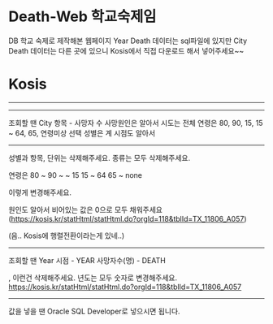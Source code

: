 # Death-Web 학교숙제임
DB 학교 숙제로 제작해본 웹페이지
Year Death 데이터는 sql파일에 있지만 City Death 데이터는 다른 곳에 있으니 Kosis에서 직접 다운로드 해서 넣어주세요~~

# Kosis
***

*****
조회할 땐 City 
    항목 - 사망자 수
    사망원인은 알아서
    시도는 전체
    연령은 80, 90, 15, 15 ~ 64, 65, 연령미상 선택
    성별은 계
    시점도 알아서
*****

성별과 항목, 단위는 삭제해주세요.
종류는 모두 삭제해주세요.

연령은 
    80 ~
    90 ~
    ~ 15
    15 ~ 64
    65 ~
    none
    
이렇게 변경해주세요.

원인도 알아서
비어있는 값은 0으로 모두 채워주세요
(https://kosis.kr/statHtml/statHtml.do?orgId=118&tblId=TX_11806_A057)

(음.. Kosis에 행렬전환이라는게 있네..)

***

조회할 땐 Year
    시점 - YEAR
    사망자수(명) - DEATH

, 이런건 삭제해주세요. 년도는 모두 숫자로 변경해주세요.
https://kosis.kr/statHtml/statHtml.do?orgId=118&tblId=TX_11806_A057

***
값을 넣을 땐 Oracle SQL Developer로 넣으시면 됩니다.